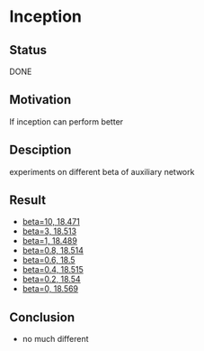 # Inception

## Status

DONE

## Motivation

If inception can perform better

## Desciption

experiments on different beta of auxiliary network

## Result

- [beta=10, 18.471](https://wandb.ai/wangyashuu/PetfinderPawpularity/runs/2p4gcswf)
- [beta=3, 18.513](https://wandb.ai/wangyashuu/PetfinderPawpularity/runs/ajoat1r6)
- [beta=1, 18.489](https://wandb.ai/wangyashuu/PetfinderPawpularity/runs/3l225rw8)
- [beta=0.8, 18.514](https://wandb.ai/wangyashuu/PetfinderPawpularity/runs/1f6v28qx)
- [beta=0.6, 18.5](https://wandb.ai/wangyashuu/PetfinderPawpularity/runs/2k7et7sm)
- [beta=0.4, 18.515](https://wandb.ai/wangyashuu/PetfinderPawpularity/runs/82vxtat6)
- [beta=0.2, 18.54](https://wandb.ai/wangyashuu/PetfinderPawpularity/runs/3t20mnxr)
- [beta=0, 18.569](https://wandb.ai/wangyashuu/PetfinderPawpularity/runs/3cy49m6q)

## Conclusion

- no much different
